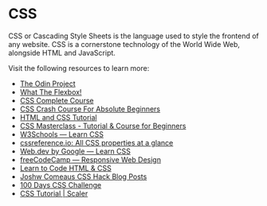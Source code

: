 # CSS

CSS or Cascading Style Sheets is the language used to style the frontend of any website. CSS is a cornerstone technology of the World Wide Web, alongside HTML and JavaScript.

Visit the following resources to learn more:

- [The Odin Project](https://www.theodinproject.com//)
- [What The Flexbox!](https://flexbox.io/)
- [CSS Complete Course](https://youtu.be/n4R2E7O-Ngo)
- [CSS Crash Course For Absolute Beginners](https://www.youtube.com/watch?v=yfoY53QXEnI)
- [HTML and CSS Tutorial](https://www.youtube.com/watch?v=D-h8L5hgW-w)
- [CSS Masterclass - Tutorial & Course for Beginners](https://www.youtube.com/watch?v=FqmB-Zj2-PA)
- [W3Schools — Learn CSS](https://www.w3schools.com/css/)
- [cssreference.io: All CSS properties at a glance](https://cssreference.io/)
- [Web.dev by Google — Learn CSS](https://web.dev/learn/css/)
- [freeCodeCamp — Responsive Web Design](https://www.freecodecamp.org/learn/responsive-web-design/)
- [Learn to Code HTML & CSS](https://learn.shayhowe.com/html-css/building-your-first-web-page/)
- [Joshw Comeaus CSS Hack Blog Posts](https://www.joshwcomeau.com/)
- [100 Days CSS Challenge](https://100dayscss.com)
- [CSS Tutorial | Scaler](https://www.scaler.com/topics/css)
